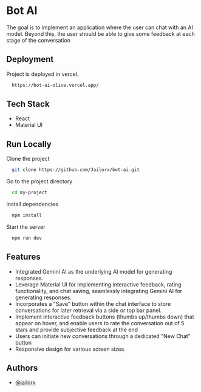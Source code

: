 
#  Bot AI

The goal is to implement an application where the user can chat with an AI model. Beyond
this, the user should be able to give some feedback at each stage of the conversation



## Deployment

Project is deployed in vercel.

```bash
  https://bot-ai-olive.vercel.app/
```


## Tech Stack

- React
- Material UI



## Run Locally

Clone the project

```bash
  git clone https://github.com/Jailorx/bot-ai.git
```

Go to the project directory

```bash
  cd my-project
```

Install dependencies

```bash
  npm install
```

Start the server

```bash
  npm run dev
```


## Features

- Integrated Gemini AI as the underlying AI model for generating responses.
- Leverage Material UI for implementing interactive feedback, rating functionality, and chat saving, seamlessly integrating Gemini AI for generating responses.
- Incorporates a "Save" button within the chat interface to store conversations for later retrieval via a side or top bar panel.
- Implement interactive feedback buttons (thumbs up/thumbs down) that appear on hover, and enable users to rate the conversation out of 5 stars and provide subjective feedback at the end
- Users can initiate new conversations through a dedicated "New Chat" button
- Responsive design for various screen sizes.



## Authors

- [@jailorx](https://www.github.com/jailorx)

